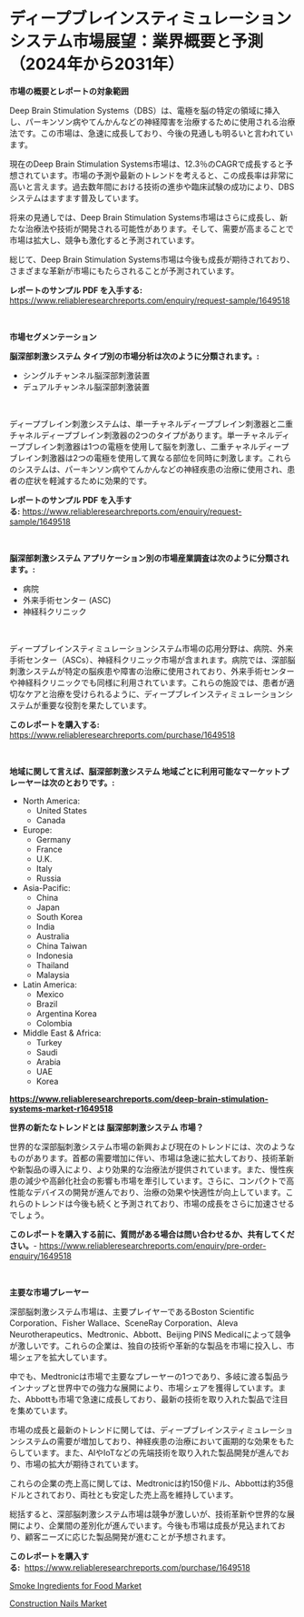 <p><h1>ディープブレインスティミュレーションシステム市場展望：業界概要と予測（2024年から2031年）</h1></p><p><strong>市場の概要とレポートの対象範囲</strong></p>
<p><p>Deep Brain Stimulation Systems（DBS）は、電極を脳の特定の領域に挿入し、パーキンソン病やてんかんなどの神経障害を治療するために使用される治療法です。この市場は、急速に成長しており、今後の見通しも明るいと言われています。</p><p>現在のDeep Brain Stimulation Systems市場は、12.3％のCAGRで成長すると予想されています。市場の予測や最新のトレンドを考えると、この成長率は非常に高いと言えます。過去数年間における技術の進歩や臨床試験の成功により、DBSシステムはますます普及しています。</p><p>将来の見通しでは、Deep Brain Stimulation Systems市場はさらに成長し、新たな治療法や技術が開発される可能性があります。そして、需要が高まることで市場は拡大し、競争も激化すると予測されています。</p><p>総じて、Deep Brain Stimulation Systems市場は今後も成長が期待されており、さまざまな革新が市場にもたらされることが予測されています。</p></p>
<p><strong>レポートのサンプル PDF を入手する:</strong> <a href="https://www.reliableresearchreports.com/enquiry/request-sample/1649518">https://www.reliableresearchreports.com/enquiry/request-sample/1649518</a></p>
<p>&nbsp;</p>
<p><strong>市場セグメンテーション</strong></p>
<p><strong>脳深部刺激システム タイプ別の市場分析は次のように分類されます。:</strong></p>
<p><ul><li>シングルチャンネル脳深部刺激装置</li><li>デュアルチャンネル脳深部刺激装置</li></ul></p>
<p>&nbsp;</p>
<p><p>ディープブレイン刺激システムは、単一チャネルディープブレイン刺激器と二重チャネルディープブレイン刺激器の2つのタイプがあります。単一チャネルディープブレイン刺激器は1つの電極を使用して脳を刺激し、二重チャネルディープブレイン刺激器は2つの電極を使用して異なる部位を同時に刺激します。これらのシステムは、パーキンソン病やてんかんなどの神経疾患の治療に使用され、患者の症状を軽減するために効果的です。</p></p>
<p><strong>レポートのサンプル PDF を入手する:</strong>&nbsp;<a href="https://www.reliableresearchreports.com/enquiry/request-sample/1649518">https://www.reliableresearchreports.com/enquiry/request-sample/1649518</a></p>
<p>&nbsp;</p>
<p><strong> 脳深部刺激システム アプリケーション別の市場産業調査は次のように分類されます。:</strong></p>
<p><ul><li>病院</li><li>外来手術センター (ASC)</li><li>神経科クリニック</li></ul></p>
<p>&nbsp;</p>
<p><p>ディープブレインスティミュレーションシステム市場の応用分野は、病院、外来手術センター（ASCs）、神経科クリニック市場が含まれます。病院では、深部脳刺激システムが特定の脳疾患や障害の治療に使用されており、外来手術センターや神経科クリニックでも同様に利用されています。これらの施設では、患者が適切なケアと治療を受けられるように、ディープブレインスティミュレーションシステムが重要な役割を果たしています。</p></p>
<p><strong>このレポートを購入する:</strong>&nbsp; <a href="https://www.reliableresearchreports.com/purchase/1649518">https://www.reliableresearchreports.com/purchase/1649518</a></p>
<p>&nbsp;</p>
<p><strong>地域に関して言えば、脳深部刺激システム 地域ごとに利用可能なマーケットプレーヤーは次のとおりです。:</strong></p>
<p><ul>
    <li>
        North America:
        <ul>
            <li>United States</li>
            <li>Canada</li>
        </ul>
    </li>
    <li>
        Europe:
        <ul>
            <li>Germany</li>
            <li>France</li>
            <li>U.K.</li>
            <li>Italy</li>
            <li>Russia</li>
        </ul>
    </li>
    <li>
        Asia-Pacific:
        <ul>
            <li>China</li>
            <li>Japan</li>
            <li>South Korea</li>
            <li>India</li>
            <li>Australia</li>
            <li>China Taiwan</li>
            <li>Indonesia</li>
            <li>Thailand</li>
            <li>Malaysia</li>
        </ul>
    </li>
    <li>
        Latin America:
        <ul>
            <li>Mexico</li>
            <li>Brazil</li>
            <li>Argentina Korea</li>
            <li>Colombia</li>
        </ul>
    </li>
    <li>
        Middle East & Africa:
        <ul>
            <li>Turkey</li>
            <li>Saudi</li>
            <li>Arabia</li>
            <li>UAE</li>
            <li>Korea</li>
        </ul>
    </li>
    </ul></p>
<p><strong><a href="https://www.reliableresearchreports.com/deep-brain-stimulation-systems-market-r1649518">https://www.reliableresearchreports.com/deep-brain-stimulation-systems-market-r1649518</a></strong>&nbsp;</p>
<p><strong>世界の新たなトレンドとは 脳深部刺激システム 市場？</strong></p>
<p><p>世界的な深部脳刺激システム市場の新興および現在のトレンドには、次のようなものがあります。首都の需要増加に伴い、市場は急速に拡大しており、技術革新や新製品の導入により、より効果的な治療法が提供されています。また、慢性疾患の減少や高齢化社会の影響も市場を牽引しています。さらに、コンパクトで高性能なデバイスの開発が進んでおり、治療の効果や快適性が向上しています。これらのトレンドは今後も続くと予測されており、市場の成長をさらに加速させるでしょう。</p></p>
<p><strong>このレポートを購入する前に、質問がある場合は問い合わせるか、共有してください。</strong>- <a href="https://www.reliableresearchreports.com/enquiry/pre-order-enquiry/1649518">https://www.reliableresearchreports.com/enquiry/pre-order-enquiry/1649518</a></p>
<p>&nbsp;</p>
<p><strong>主要な市場プレーヤー</strong></p>
<p><p>深部脳刺激システム市場は、主要プレイヤーであるBoston Scientific Corporation、Fisher Wallace、SceneRay Corporation、Aleva Neurotherapeutics、Medtronic、Abbott、Beijing PINS Medicalによって競争が激しいです。これらの企業は、独自の技術や革新的な製品を市場に投入し、市場シェアを拡大しています。</p><p>中でも、Medtronicは市場で主要なプレーヤーの1つであり、多岐に渡る製品ラインナップと世界中での強力な展開により、市場シェアを獲得しています。また、Abbottも市場で急速に成長しており、最新の技術を取り入れた製品で注目を集めています。</p><p>市場の成長と最新のトレンドに関しては、ディープブレインスティミュレーションシステムの需要が増加しており、神経疾患の治療において画期的な効果をもたらしています。また、AIやIoTなどの先端技術を取り入れた製品開発が進んでおり、市場の拡大が期待されています。</p><p>これらの企業の売上高に関しては、Medtronicは約150億ドル、Abbottは約35億ドルとされており、両社とも安定した売上高を維持しています。</p><p>総括すると、深部脳刺激システム市場は競争が激しいが、技術革新や世界的な展開により、企業間の差別化が進んでいます。今後も市場は成長が見込まれており、顧客ニーズに応じた製品開発が進むことが予想されます。</p></p>
<p><strong>このレポートを購入する:</strong>&nbsp;&nbsp;<a href="https://www.reliableresearchreports.com/purchase/1649518">https://www.reliableresearchreports.com/purchase/1649518</a></p>
<p><p><a href="https://natural-crush-b99.notion.site/Smoke-Ingredients-for-Food-Market-Furnishes-Information-on-Market-Share-Market-Trends-and-Market-G-bf70b218e99b4d9e949750cf79389a10">Smoke Ingredients for Food Market</a></p><p><a href="https://github.com/Alonsoolds3wq1d81czn8rbol/Market-Research-Report-List-2/blob/main/construction-nails-market.md">Construction Nails Market</a></p></p>